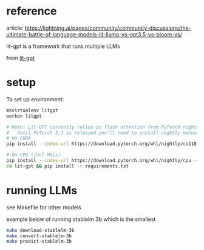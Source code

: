 # reference
article: https://lightning.ai/pages/community/community-discussions/the-ultimate-battle-of-language-models-lit-llama-vs-gpt3.5-vs-bloom-vs/


lit-gpt is a framework that runs multiple LLMs

from [lit-gpt](https://github.com/Lightning-AI/lit-gpt)

# setup
To set up environment:

```bash
mkvirtualenv litgpt
workon litgpt

# Note: Lit-GPT currently relies on flash attention from PyTorch nightly. 
#   Until PyTorch 2.1 is released you'll need to install nightly manually. 
# On CUDA
pip install --index-url https://download.pytorch.org/whl/nightly/cu118 --pre 'torch>=2.1.0dev'

# On CPU (incl Macs)
pip install --index-url https://download.pytorch.org/whl/nightly/cpu --pre 'torch>=2.1.0dev'
cd lit-gpt && pip install -r requirements.txt
```

# running LLMs
see Makefile for other models

example below of running stablelm 3b which is the smallest

```bash
make download-stablelm-3b
make convert-stablelm-3b
make predict-stablelm-3b
```
